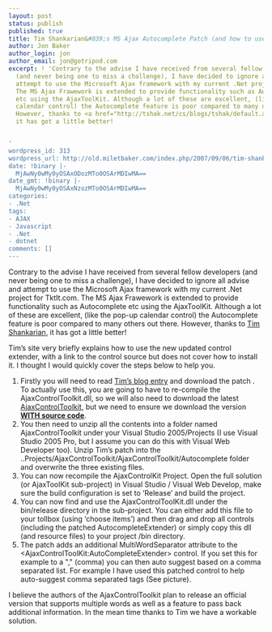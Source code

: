 ```yaml
---
layout: post
status: publish
published: true
title: Tim Shankarian&#039;s MS Ajax Autocomplete Patch (and how to use)
author: Jon Baker
author_login: jon
author_email: jon@gotripod.com
excerpt: ! 'Contrary to the advise I have received from several fellow developers
  (and never being one to miss a challenge), I have decided to ignore all advise and
  attempt to use the Microsoft Ajax framework with my current .Net project for TktIt.com.
  The MS Ajax Frawework is extended to provide functionality such as Autocomplete
  etc using the AjaxToolKit. Although a lot of these are excellent, (like the pop-up
  calendar control) the Autocomplete feature is poor compared to many others out there.
  However, thanks to <a href="http://tshak.net/cs/blogs/tshak/default.aspx">Tim Shankarian</a>,
  it has got a little better!


'
wordpress_id: 313
wordpress_url: http://old.miletbaker.com/index.php/2007/09/06/tim-shankarians-ms-ajax-autocomplete-patch-and-how-to-use/
date: !binary |-
  MjAwNy0wMy0yOSAxODozMTo0OSArMDIwMA==
date_gmt: !binary |-
  MjAwNy0wMy0yOSAxNzozMTo0OSArMDIwMA==
categories:
- .Net
tags:
- AJAX
- Javascript
- .Net
- dotnet
comments: []
---
```

<p>Contrary to the advise I have received from several fellow developers (and never being one to miss a challenge), I have decided to ignore all advise and attempt to use the Microsoft Ajax framework with my current .Net project for TktIt.com. The MS Ajax Frawework is extended to provide functionality such as Autocomplete etc using the AjaxToolKit. Although a lot of these are excellent, (like the pop-up calendar control) the Autocomplete feature is poor compared to many others out there. However, thanks to <a href="http://tshak.net/cs/blogs/tshak/default.aspx">Tim Shankarian</a>, it has got a little better!</p>
<p><a id="more"></a><a id="more-313"></a></p>
<p>Tim’s site very briefly explains how to use the new updated control extender, with a link to the control source but does not cover how to install it. I thought I would quickly cover the steps below to help you.</p>
<ol>
<li>Firstly you will need to read <a href="http://tshak.net/cs/blogs/tshak/archive/2007/03/10/20.aspx">Tim’s blog entry</a> and download the patch . To actually use this, you are going to have to re-compile the AjaxControlToolkit.dll, so we will also need to download the latest <a href="http://www.codeplex.com/AtlasControlToolkit/Release/ProjectReleases.aspx?ReleaseId=1425">AjaxControlToolkit</a>, but we need to ensure we download the version <u><strong><span class="caps"><span class="caps">WITH</span></span> source code</strong></u>.</li>
<li>You then need to unzip all the contents into a folder named AjaxControlToolkit under your Visual Studio 2005/Projects (I use Visual Studio 2005 Pro, but I assume you can do this with Visual Web Developer too). Unzip Tim’s patch into the ..Projects/AjaxControlToolkit/AjaxControlToolkit/Autocomplete folder and overwrite the three existing files.</li>
<li>You can now recompile the AjaxControlKit Project. Open the full solution (or AjaxToolKit sub-project) in Visual Studio / Visual Web Develop, make sure the build configuration is set to ‘Release’ and build the project.</li>
<li>You can now find and use the AjaxControlToolKit.dll under the bin/release directory in the sub-project. You can either add this file to your tollbox (using ‘choose items’) and then drag and drop all controls (including the patched AutocompleteExtender) or simply copy this dll (and resource files) to your project /bin directory.</li>
<li>The patch adds an additional MultiWordSeparator attribute to the &lt;AjaxControlToolKit:AutoCompleteExtender&gt; control. If you set this for example to a "," (comma) you can then auto suggest based on a comma separated list. For example I have used this patched control to help auto-suggest comma separated tags (See picture).</li>
</ol>
<p>I believe the authors of the AjaxControlToolkit plan to release an official version that supports multiple words as well as a feature to pass back additional information. In the mean time thanks to Tim we have a workable solution.</p>

